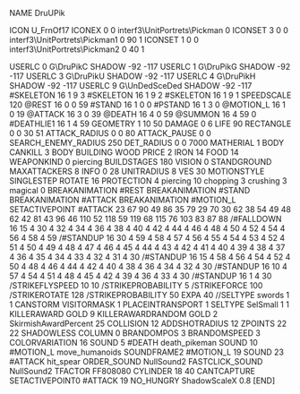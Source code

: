 NAME DruUPik

ICON U_FrnOf17
ICONEX 0 0 interf3\UnitPortrets\Pickman 0
ICONSET 3 0 0 interf3\UnitPortrets\Pickman1 0 90 1
ICONSET 1 0 0 interf3\UnitPortrets\Pickman2 0 40 1

USERLC 			0 G\DruPikC SHADOW -92 -117
USERLC 			1 G\DruPikG SHADOW -92 -117
USERLC 			3 G\DruPikU SHADOW -92 -117
USERLC 			4 G\DruPikH SHADOW -92 -117
USERLC 			9 G\UnDedSceDed SHADOW -92 -117
#SKELETON               16 1 9 3
#SKELETON               16 1 9 2
#SKELETON               16 1 9 1
SPEEDSCALE 120
@REST      16 0 0 59
#STAND     16 1 0 0
#PSTAND    16 1 3 0
@MOTION_L  16 1 0 19
@ATTACK    16 3 0 39
@DEATH     16 4 0 59
@SUMMON    16 4 59 0
#DEATHLIE1 16 1 4 59
GEOMETRY 1 10 50
DAMAGE   0 6
LIFE     90
RECTANGLE 0 0 30 51
ATTACK_RADIUS 0 0 80
ATTACK_PAUSE 0 0
SEARCH_ENEMY_RADIUS 250
DET_RADIUS 0 0 7000
MATHERIAL 1 BODY
CANKILL 3 BODY BUILDING WOOD 
PRICE 2 IRON 14 FOOD 14
WEAPONKIND 0 piercing
BUILDSTAGES 180
VISION 0
STANDGROUND
MAXATTACKERS 8
INFO 0 28
UNITRADIUS 8
VES 30
MOTIONSTYLE SINGLESTEP
ROTATE 16
PROTECTION 4 piercing 10 chopping 3 crushing 3 magical 0
BREAKANIMATION #REST
BREAKANIMATION #STAND
BREAKANIMATION #ATTACK
BREAKANIMATION #MOTION_L
SETACTIVEPOINT #ATTACK 23 67 90 49 86 35 79 29 70 30 62 38 54 49 48 62 42 81 43 96 46 110 52 118 59 119 68 115 76 103 83 87 88
/#FALLDOWN 16 15 4 30 4 32 4 34 4 36 4 38 4 40 4 42 4 44 4 46 4 48 4 50 4 52 4 54 4 56 4 58 4 59
/#STANDUP 16 30 4 59 4 58 4 57 4 56 4 55 4 54 4 53 4 52 4 51 4 50 4 49 4 48 4 47 4 46 4 45 4 44 4 43 4 42 4 41 4 40 4 39 4 38 4 37 4 36 4 35 4 34 4 33 4 32 4 31 4 30
/#STANDUP 16 15 4 58 4 56 4 54 4 52 4 50 4 48 4 46 4 44 4 42 4 40 4 38 4 36 4 34 4 32 4 30
/#STANDUP 16 10  4 57  4 54  4 51  4 48  4 45  4 42  4 39  4 36  4 33  4 30
/#STANDUP 16 1  4 30
/STRIKEFLYSPEED 10 10
/STRIKEPROBABILITY 5
/STRIKEFORCE 100
/STRIKEROTATE 128
/STRIKEPROBABILITY 50
EXPA 40
//SELTYPE swords 1 1
CANSTORM
VISITORMASK 1
PLACEINTRANSPORT 1
SELTYPE SelSmall 1 1
KILLERAWARD             GOLD 9
KILLERAWARDRANDOM       GOLD 2
SkirmishAwardPercent 25
COLLISION 12
ADDSHOTRADIUS 12
ZPOINTS 22 22
SHADOWLESS
COLUMN 0
BRANDOMPOS 3
BRANDOMSPEED 3
COLORVARIATION 16
SOUND 5 #DEATH death_pikeman
SOUND 10 #MOTION_L move_humanoids
SOUNDFRAME2 #MOTION_L 19
SOUND 23 #ATTACK hit_spear
ORDER_SOUND NullSound2
FASTCLICK_SOUND NullSound2
TFACTOR FF808080
CYLINDER 18 40
CANTCAPTURE
SETACTIVEPOINT0 #ATTACK 19 
NO_HUNGRY
ShadowScaleX 0.8
[END]

